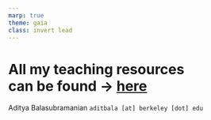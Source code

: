 ```yaml
---
marp: true
theme: gaia
class: invert lead
---
```


<!-- _color: black -->
<!-- _paginate: false -->
<!-- _footer: "" -->

# <!--fit--> All my teaching resources <br /> can be found -> [here](https://adit-bala.github.io/teaching/)

Aditya Balasubramanian
`aditbala [at] berkeley [dot] edu`
